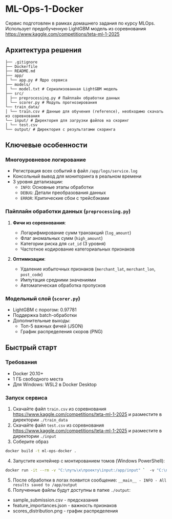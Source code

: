 # ML-Ops-1-Docker

Сервис подготовлен в рамках домашнего задания по курсу MLOps. Использует предобученную LightGBM модель из соревнования https://www.kaggle.com/competitions/teta-ml-1-2025 

## Архитектура решения
```
├── .gitignore
├── Dockerfile
├── README.md
├── app/
│ └── app.py # Ядро сервиса 
├── models/
│ └── model.txt # Сериализованная LightGBM модель
├── src/
│ ├── preprocessing.py # Пайплайн обработки данных
│ └── scorer.py # Модуль прогнозирования
└── train_data/
│ └── train.csv # Данные для обучения (reference), необходимо скачать из соревнования
└── input/ # Директория для загрузки файлов на скоринг
│ └── test.csv
└── output/ # Директория с результатами скоринга
```

## Ключевые особенности

### Многоуровневое логирование
- Регистрация всех событий в файл `/app/logs/service.log`
- Консольный вывод для мониторинга в реальном времени
- 3 уровня детализации:
  - `INFO`: Основные этапы обработки
  - `DEBUG`: Детали преобразования данных
  - `ERROR`: Критические сбои с трейсбэками

### Пайплайн обработки данных (`preprocessing.py`)
1. **Фичи из соревнования**:
   - Логарифмирование сумм транзакций (`log_amount`)
   - Флаг аномальных сумм (`high_amount`)
   - Категории риска для `cat_id` (3 уровня)
   - Частотное кодирование категориальных признаков

2. **Оптимизации**:
   - Удаление избыточных признаков (`merchant_lat`, `merchant_lon`, `post_code`)
   - Импутация средними значениями
   - Автоматическая обработка пропусков

### Модельный слой (`scorer.py`)
- LightGBM с порогом: 0.97781
- Поддержка batch-обработки
- Дополнительные выходы:
  - Топ-5 важных фичей (JSON)
  - График распределения скоров (PNG)

## Быстрый старт

### Требования
- Docker 20.10+
- 1 ГБ свободного места
- Для Windows: WSL2 в Docker Desktop

### Запуск сервиса

1. Скачайте файл `train.csv` из соревнования https://www.kaggle.com/competitions/teta-ml-1-2025 и разместите в директории `./train_data`
2. Скачайте файл `test.csv` из соревнования https://www.kaggle.com/competitions/teta-ml-1-2025 и разместите в директории `./input`
3. Соберите образ
```bash
docker build -t ml-ops-docker .
```
4. Запустите контейнер с монтированием томов (Windows PowerShell):
```bash
docker run -it --rm -v "C:\путь\к\проекту\input:/app/input" `  -v "C:\путь\к\проекту\output:/app/output" `  ml-ops-docker
```
5. После обработки в логах появится сообщение: `__main__ - INFO - All results saved to /app/output`
6. Полученные файлы будут доступны в папке `./output`:
  - sample_submission.csv - предсказания
  - feature_importances.json - важность признаков
  - scores_distribution.png - график распределения